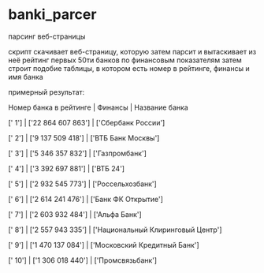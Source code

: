 # banki_parcer
парсинг веб-страницы

скрипт скачивает веб-страницу, которую затем парсит и вытаскивает из неё рейтинг первых 50ти банков по финансовым показателям
затем строит подобие таблицы, в котором есть номер в рейтинге, финансы и имя банка

примерный результат:

Номер банка в рейтинге |           Финансы          |      Название банка

[' 1']                 |   ['22 864 607 863']      |  ['Сбербанк России']

[' 2']                 |   ['9 137 509 418']      |  ['ВТБ Банк Москвы']

[' 3']                 |   ['5 346 357 832']      |  ['Газпромбанк']

[' 4']                 |   ['3 392 697 881']      |  ['ВТБ 24']

[' 5']                 |   ['2 932 545 773']      |  ['Россельхозбанк']

[' 6']                 |   ['2 614 241 476']      |  ['Банк ФК Открытие']

[' 7']                 |   ['2 603 932 484']      |  ['Альфа Банк']

[' 8']                 |   ['2 557 943 335']      |  ['Национальный Клиринговый Центр']

[' 9']                 |   ['1 470 137 084']      |  ['Московский Кредитный Банк']

[' 10']                 |   ['1 306 018 440']      |  ['Промсвязьбанк']


